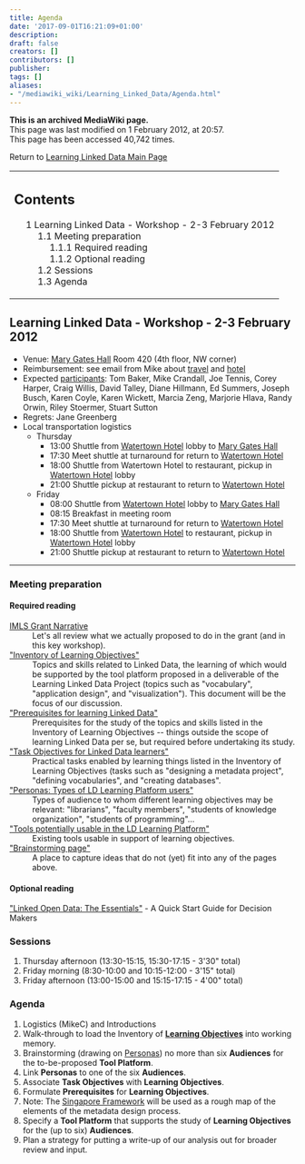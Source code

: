 ```yaml
---
title: Agenda
date: '2017-09-01T16:21:09+01:00'
description: 
draft: false
creators: []
contributors: []
publisher: 
tags: []
aliases:
- "/mediawiki_wiki/Learning_Linked_Data/Agenda.html"
---
```


 **This is an archived MediaWiki page.**  
This page was last modified on 1 February 2012, at 20:57.  
This page has been accessed 40,742 times.

Return to [Learning Linked Data Main Page](/mediawiki_wiki/Learning_Linked_Data)

<table id="toc" class="toc">
  <tr>
    <td>
      <div id="toctitle">
        <h2>Contents</h2>
      </div>
      <ul>
        <li class="toclevel-1 tocsection-1">
          <a href="#Learning_Linked_Data_-_Workshop_-_2-3_February_2012"><span class="tocnumber">1</span> <span class="toctext">Learning Linked Data - Workshop - 2-3 February 2012</span></a>
          <ul>
            <li class="toclevel-2 tocsection-2">
              <a href="#Meeting_preparation"><span class="tocnumber">1.1</span> <span class="toctext">Meeting preparation</span></a>
              <ul>
                <li class="toclevel-3 tocsection-3"><a href="#Required_reading"><span class="tocnumber">1.1.1</span> <span class="toctext">Required reading</span></a></li>
                <li class="toclevel-3 tocsection-4"><a href="#Optional_reading"><span class="tocnumber">1.1.2</span> <span class="toctext">Optional reading</span></a></li>
              </ul>
            </li>
            <li class="toclevel-2 tocsection-5"><a href="#Sessions"><span class="tocnumber">1.2</span> <span class="toctext">Sessions</span></a></li>
            <li class="toclevel-2 tocsection-6"><a href="#Agenda"><span class="tocnumber">1.3</span> <span class="toctext">Agenda</span></a></li>
          </ul>
        </li>
      </ul>
    </td>
  </tr>
</table>

## Learning Linked Data - Workshop - 2-3 February 2012 

- Venue: [Mary Gates Hall](http://www.washington.edu/uaa/leading/mgh.php) Room 420 (4th floor, NW corner)
- Reimbursement: see email from Mike about [travel](http://dublincore.org/pipermail/learninglinkeddata/2011-November/000007.html) and [hotel](http://dublincore.org/pipermail/learninglinkeddata/2011-November/000009.html)
- Expected [participants](/mediawiki_wiki/Learning_Linked_Data/Participants): Tom Baker, Mike Crandall, Joe Tennis, Corey Harper, Craig Willis, David Talley, Diane Hillmann, Ed Summers, Joseph Busch, Karen Coyle, Karen Wickett, Marcia Zeng, Marjorie Hlava, Randy Orwin, Riley Stoermer, Stuart Sutton
- Regrets: Jane Greenberg
- Local transportation logistics
  - Thursday
    - 13:00 Shuttle from [Watertown Hotel](http://www.watertownseattle.com/) lobby to [Mary Gates Hall](http://www.washington.edu/uaa/leading/mgh.php)
    - 17:30 Meet shuttle at turnaround for return to [Watertown Hotel](http://www.watertownseattle.com/)
    - 18:00 Shuttle from Watertown Hotel to restaurant, pickup in [Watertown Hotel](http://www.watertownseattle.com) lobby
    - 21:00 Shuttle pickup at restaurant to return to [Watertown Hotel](http://www.watertownseattle.com/)
  - Friday
    - 08:00 Shuttle from [Watertown Hotel](http://www.watertownseattle.com/) lobby to [Mary Gates Hall](http://www.washington.edu/uaa/leading/mgh.php)
    - 08:15 Breakfast in meeting room
    - 17:30 Meet shuttle at turnaround for return to [Watertown Hotel](http://www.watertownseattle.com/)
    - 18:00 Shuttle from [Watertown Hotel](http://www.watertownseattle.com/) to restaurant, pickup in [Watertown Hotel](http://www.watertownseattle.com/) lobby
    - 21:00 Shuttle pickup at restaurant to return to [Watertown Hotel](http://www.watertownseattle.com/)

* * *

### Meeting preparation 

#### Required reading 
<dl>
<dt>
<a href="/mediawiki_wiki/files/IMLSPlanningGrantNarrative.pdf" class="external text" rel="nofollow">IMLS Grant Narrative</a>
</dt>
<dd>Let's all review what we actually proposed to do in the grant (and in this key workshop).
</dd>
<dt>
<a href="/mediawiki_wiki/Learning_Linked_Data_Inventory.md" title="Learning Linked Data Inventory">"Inventory of Learning Objectives"</a>
</dt>
<dd>Topics and skills related to Linked Data, the learning of which would be supported by the tool platform proposed in a deliverable of the Learning Linked Data Project (topics such as "vocabulary", "application design", and "visualization"). This document will be the focus of our discussion.
</dd>
<dt>
<a href="/mediawiki_wiki/Learning_Linked_Data_Prerequisites.md" title="Learning Linked Data Prerequisites">"Prerequisites for learning Linked Data"</a>
</dt>
<dd>Prerequisites for the study of the topics and skills listed in the Inventory of Learning Objectives -- things outside the scope of learning Linked Data per se, but required before undertaking its study.
</dd>
<dt>
<a href="/mediawiki_wiki/Learning_Linked_Data_Tasks.md" title="Learning Linked Data Tasks">"Task Objectives for Linked Data learners"</a>
</dt>
<dd>Practical tasks enabled by learning things listed in the Inventory of Learning Objectives (tasks such as "designing a metadata project", "defining vocabularies", and "creating databases".
</dd>
<dt>
<a href="/mediawiki_wiki/Learning_Linked_Data_Personas.md" title="Learning Linked Data Personas">"Personas: Types of LD Learning Platform users"</a>
</dt>
<dd>Types of audience to whom different learning objectives may be relevant: "librarians", "faculty members", "students of knowledge organization", "students of programming"...
</dd>
<dt>
<a href="/mediawiki_wiki/Learning_Linked_Data_Tools.md" title="Learning Linked Data Tools">"Tools potentially usable in the LD Learning Platform"</a>
</dt>
<dd>Existing tools usable in support of learning objectives. 
</dd>
<dt>
<a href="/mediawiki_wiki/Learning_Linked_Data/Brainstorming.md" title="Learning Linked Data/Brainstorming">"Brainstorming page"</a>
</dt>
<dd>A place to capture ideas that do not (yet) fit into any of the pages above.
</dd>
</dl>

#### Optional reading 
<dl><dt>
<a href="http://dublincore.org/pipermail/learninglinkeddata/attachments/20120121/4df7ecce/LOD-TheEssentials-0001.pdf" class="external text" rel="nofollow">"Linked Open Data: The Essentials"</a> - A Quick Start Guide for Decision Makers
</dt></dl>

### Sessions 

1. Thursday afternoon (13:30-15:15, 15:30-17:15 - 3'30" total)
2. Friday morning (8:30-10:00 and 10:15-12:00 - 3'15" total)
3. Friday afternoon (13:00-15:00 and 15:15-17:15 - 4'00" total)

### Agenda 

1. Logistics (MikeC) and Introductions
2. Walk-through to load the Inventory of **[Learning Objectives](/mediawiki_wiki/Learning_Linked_Data_Inventory)** into working memory.
3. Brainstorming (drawing on [Personas](/mediawiki_wiki/Learning_Linked_Data_Personas)) no more than six **Audiences** for the to-be-proposed **Tool Platform**.
  1. Link **Personas** to one of the six **Audiences**.
  2. Associate **Task Objectives** with **Learning Objectives**.
  3. Formulate **Prerequisites** for **Learning Objectives**.
  4. Note: The [Singapore Framework](http://dublincore.org/documents/singapore-framework/) will be used as a rough map of the elements of the metadata design process.
4. Specify a **Tool Platform** that supports the study of **Learning Objectives** for the (up to six) **Audiences**.
5. Plan a strategy for putting a write-up of our analysis out for broader review and input.

